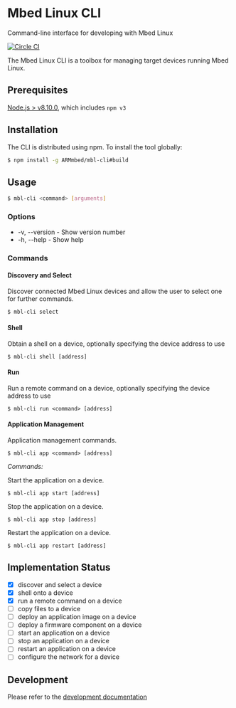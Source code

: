 # Mbed Linux CLI
Command-line interface for developing with Mbed Linux

[![Circle CI](https://circleci.com/gh/ARMmbed/mbl-cli.svg?style=shield&circle-token=367893aefffecc72cf7d17201667cd2f75d6d5c7)](https://circleci.com/gh/ARMmbed/mbl-cli/)

The Mbed Linux CLI is a toolbox for managing target devices running Mbed Linux.

## Prerequisites

[Node.js > v8.10.0](https://nodejs.org), which includes `npm v3`

## Installation

The CLI is distributed using npm. To install the tool globally:

```bash
$ npm install -g ARMmbed/mbl-cli#build
```

## Usage

```bash
$ mbl-cli <command> [arguments]
```

### Options

- -v, --version - Show version number
- -h, --help - Show help

### Commands

#### Discovery and Select

Discover connected Mbed Linux devices and allow the user to select one for further commands.

```bash
$ mbl-cli select
```

#### Shell

Obtain a shell on a device, optionally specifying the device address to use

```
$ mbl-cli shell [address]
```

#### Run

Run a remote command on a device, optionally specifying the device address to use

```
$ mbl-cli run <command> [address]
```

#### Application Management

Application management commands.

```
$ mbl-cli app <command> [address]
```

_Commands:_

Start the application on a device.
```
$ mbl-cli app start [address]
```

Stop the application on a device.
```
$ mbl-cli app stop [address]
```

Restart the application on a device.
```
$ mbl-cli app restart [address]
```

## Implementation Status

- [x] discover and select a device
- [x] shell onto a device
- [x] run a remote command on a device
- [ ] copy files to a device
- [ ] deploy an application image on a device
- [ ] deploy a firmware component on a device
- [ ] start an application on a device
- [ ] stop an application on a device
- [ ] restart an application on a device
- [ ] configure the network for a device

## Development

Please refer to the [development documentation](DEVELOPMENT.md)
